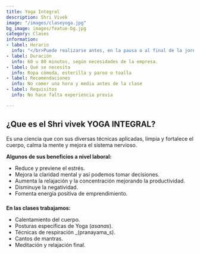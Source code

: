 ```yaml
---
title: Yoga Integral
description: Shri Vivek
image: "/images/claseyoga.jpg"
bg_image: images/featue-bg.jpg
category: Clases
information:
- label: Horario
  info: "</br>Puede realizarse antes, en la pausa o al final de la jornada laboral."
- label: Duración
  info: 60 u 80 minutos, según necesidades de la empresa.
- label: Qué se necesita
  info: Ropa cómoda, esterilla y pareo o toalla
- label: Recomendaciones
  info: No comer una hora y media antes de la clase
- label: Requisitos
  info: No hace falta experiencia previa

---
```

## **¿Que es el Shri vivek YOGA INTEGRAL?**

Es una ciencia que con sus diversas técnicas aplicadas, limpia y fortalece el cuerpo, calma la mente y mejora el sistema nervioso.

**Algunos de sus beneficios a nivel laboral:**

* Reduce y previene el estrés.
* Mejora la claridad mental y así podemos tomar decisiones.
* Aumenta la relajación y la concentración mejorando la productividad.
* Disminuye la negatividad.
* Fomenta energía positiva de emprendimiento.

### 

**En las clases trabajamos:**

* Calentamiento del cuerpo.
* Posturas específicas de Yoga (_asanas_).
* Técnicas de respiración _(pranayama_s).
* Cantos de mantras.
* Meditación y relajación final.